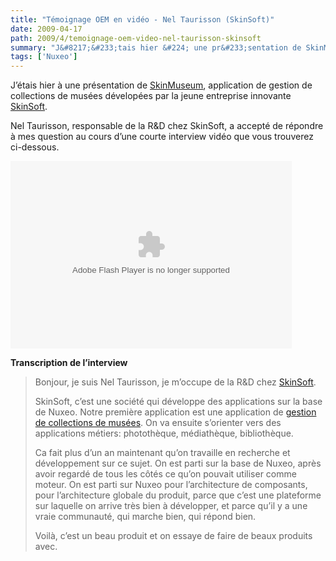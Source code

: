 ```yaml
---
title: "Témoignage OEM en vidéo - Nel Taurisson (SkinSoft)"
date: 2009-04-17
path: 2009/4/temoignage-oem-video-nel-taurisson-skinsoft
summary: "J&#8217;&#233;tais hier &#224; une pr&#233;sentation de SkinMuseum, application de gestion de collections de mus&#233;es d&#233;velop&#233;es par la jeune entreprise innovante SkinSoft."
tags: ['Nuxeo']
---
```


<p>J&#8217;&#233;tais hier &#224; une pr&#233;sentation de <a href="http://www.skin-museum.org/">SkinMuseum</a>, application de gestion de collections de mus&#233;es d&#233;velop&#233;es par la jeune entreprise innovante <a href="http://www.skin-soft.org/">SkinSoft</a>.</p>

<p>Nel Taurisson, responsable de la R&amp;D chez SkinSoft, a accept&#233; de r&#233;pondre &#224; mes question au cours d&#8217;une courte interview vid&#233;o que vous trouverez ci-dessous.</p>

<p><embed src="http://blip.tv/play/g5V_+tpwhYNg" type="application/x-shockwave-flash" width="450" height="300" allowscriptaccess="always" allowfullscreen="true"></embed></p>

<p><strong>Transcription de l&#8217;interview</strong></p>

<blockquote>
<p>Bonjour, je suis Nel Taurisson, je m&#8217;occupe de la R&amp;D chez <a href="http://www.skin-soft.org/">SkinSoft</a>.</p>

<p>SkinSoft, c&#8217;est une soci&#233;t&#233; qui d&#233;veloppe des applications sur la base de Nuxeo. Notre premi&#232;re application est une application de <a href="http://www.skin-museum.org/">gestion de collections de mus&#233;es</a>. On va ensuite s&#8217;orienter vers des applications m&#233;tiers: phototh&#232;que, m&#233;diath&#232;que, biblioth&#232;que.</p>

<p>Ca fait plus d&#8217;un an maintenant qu&#8217;on travaille en recherche et d&#233;veloppement sur ce sujet. On est parti sur la base de Nuxeo, apr&#232;s avoir regard&#233; de tous les c&#244;t&#233;s ce qu&#8217;on pouvait utiliser comme moteur. On est parti sur Nuxeo pour l&#8217;architecture de composants, pour l&#8217;architecture globale du produit, parce que c&#8217;est une plateforme sur laquelle on arrive tr&#232;s bien &#224; d&#233;velopper, et parce qu&#8217;il y a une vraie communaut&#233;, qui marche bien, qui r&#233;pond bien.</p>

<p>Voil&#224;, c&#8217;est un beau produit et on essaye de faire de beaux produits avec.</p> 
</blockquote>
